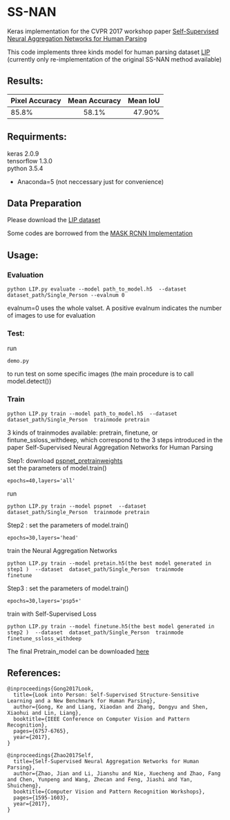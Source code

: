 # SS-NAN
Keras implementation for the CVPR 2017 workshop paper [Self-Supervised Neural Aggregation Networks for Human Parsing](http://openaccess.thecvf.com/content_cvpr_2017_workshops/w19/papers/Zhao_Self-Supervised_Neural_Aggregation_CVPR_2017_paper.pdf)

This code implements three kinds model for human parsing dataset [LIP](https://arxiv.org/abs/1703.05446) (currently only re-implementation of the original SS-NAN method available)

## Results:

| Pixel Accuracy | Mean Accuracy | Mean IoU |
| -------------- |:-------------:| --------:|
| 85.8%          | 58.1%         | 47.90%   |

## Requirments:
keras 2.0.9  
tensorflow 1.3.0  
python 3.5.4  
* Anaconda=5 (not neccessary just for convenience)

## Data Preparation

Please download the [LIP dataset](https://pan.baidu.com/s/1bpJcLjx)

Some codes are borrowed from the [MASK RCNN Implementation](https://github.com/matterport/Mask_RCNN)

## Usage:
### Evaluation
```
python LIP.py evaluate --model path_to_model.h5  --dataset  dataset_path/Single_Person --evalnum 0
```
evalnum=0 uses the whole valset. A positive evalnum indicates the number of images to use for evaluation
 
### Test:

run 
```
demo.py 
```
to run test on some specific images (the main procedure is to call model.detect()) 

### Train
```
python LIP.py train --model path_to_model.h5  --dataset  dataset_path/Single_Person  trainmode pretrain
```
3 kinds of trainmodes available: pretrain, finetune, or fintune_ssloss_withdeep, which correspond to the 3 steps introduced in the paper Self-Supervised Neural Aggregation Networks for Human Parsing

Step1:
download [pspnet_pretrainweights](https://pan.baidu.com/s/1sloikGH)  
set the parameters of model.train()  
```
epochs=40,layers='all'   
```
run
```
python LIP.py train --model pspnet  --dataset  dataset_path/Single_Person  trainmode pretrain
```

Step2 :
set the parameters of model.train()  
```
epochs=30,layers='head'  
```
train the Neural Aggregation Networks
```
python LIP.py train --model pretain.h5(the best model generated in step1 )  --dataset  dataset_path/Single_Person  trainmode 
finetune
```

Step3 :
set the parameters of model.train()  
```
epochs=30,layers='psp5+'
```

train with Self-Supervised Loss
```
python LIP.py train --model finetune.h5(the best model generated in step2 )  --dataset  dataset_path/Single_Person  trainmode finetune_ssloss_withdeep
```

The final Pretrain_model can be downloaded [here](https://pan.baidu.com/s/1nvMMl0P)


## References:
```
@inproceedings{Gong2017Look,
  title={Look into Person: Self-Supervised Structure-Sensitive Learning and a New Benchmark for Human Parsing},
  author={Gong, Ke and Liang, Xiaodan and Zhang, Dongyu and Shen, Xiaohui and Lin, Liang},
  booktitle={IEEE Conference on Computer Vision and Pattern Recognition},
  pages={6757-6765},
  year={2017},
}

@inproceedings{Zhao2017Self,
  title={Self-Supervised Neural Aggregation Networks for Human Parsing},
  author={Zhao, Jian and Li, Jianshu and Nie, Xuecheng and Zhao, Fang and Chen, Yunpeng and Wang, Zhecan and Feng, Jiashi and Yan, Shuicheng},
  booktitle={Computer Vision and Pattern Recognition Workshops},
  pages={1595-1603},
  year={2017},
}
```
